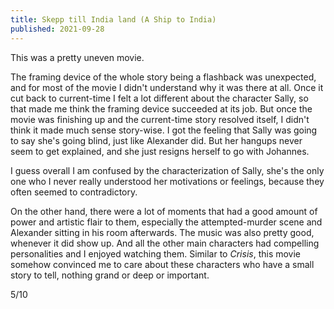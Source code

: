 ```yaml
---
title: Skepp till India land (A Ship to India)
published: 2021-09-28
---
```


This was a pretty uneven movie.

The framing device of the whole story being a flashback was unexpected, and for most of the movie I didn't understand why it was there at all. Once it cut back to current-time I felt a lot different about the character Sally, so that made me think the framing device succeeded at its job. But once the movie was finishing up and the current-time story resolved itself, I didn't think it made much sense story-wise. I got the feeling that Sally was going to say she's going blind, just like Alexander did. But her hangups never seem to get explained, and she just resigns herself to go with Johannes.

I guess overall I am confused by the characterization of Sally, she's the only one who I never really understood her motivations or feelings, because they often seemed to contradictory.

On the other hand, there were a lot of moments that had a good amount of power and artistic flair to them, especially the attempted-murder scene and Alexander sitting in his room afterwards. The music was also pretty good, whenever it did show up. And all the other main characters had compelling personalities and I enjoyed watching them. Similar to _Crisis_, this movie somehow convinced me to care about these characters who have a small story to tell, nothing grand or deep or important.

5/10

